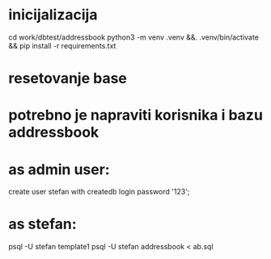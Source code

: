 # inicijalizacija

cd work/dbtest/addressbook
python3 -m venv .venv &&. .venv/bin/activate && pip install -r requirements.txt

# resetovanje base

# potrebno je napraviti korisnika i bazu addressbook

# as admin user:

create user stefan with createdb login password '123';

# as stefan:

psql -U stefan template1
psql -U stefan addressbook < ab.sql 

